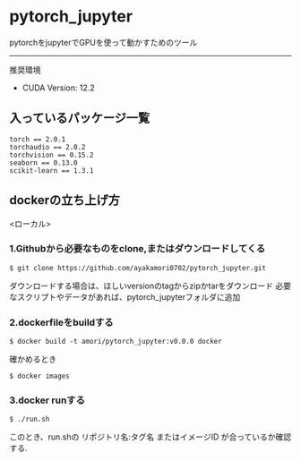 # pytorch_jupyter
pytorchをjupyterでGPUを使って動かすためのツール

---

推奨環境
- CUDA Version: 12.2  

## 入っているパッケージ一覧  
```
torch == 2.0.1
torchaudio == 2.0.2
torchvision == 0.15.2
seaborn == 0.13.0
scikit-learn == 1.3.1 
```

## dockerの立ち上げ方
<ローカル>

### 1.Githubから必要なものをclone,またはダウンロードしてくる

    $ git clone https://github.com/ayakamori0702/pytorch_jupyter.git

ダウンロードする場合は、ほしいversionのtagからzipかtarをダウンロード
必要なスクリプトやデータがあれば、pytorch_jupyterフォルダに追加

### 2.dockerfileをbuildする

    $ docker build -t amori/pytorch_jupyter:v0.0.0 docker

確かめるとき 

    $ docker images

### 3.docker runする

    $ ./run.sh  

このとき、run.shの リポジトリ名:タグ名 またはイメージID が合っているか確認する. 

